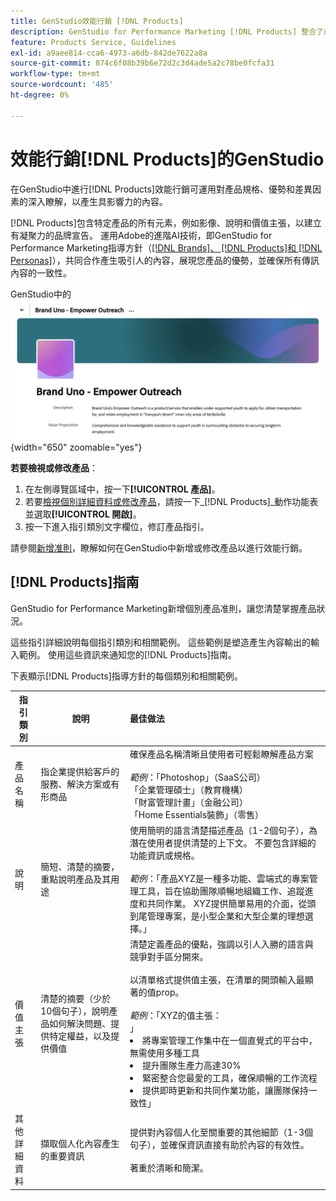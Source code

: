 ```yaml
---
title: GenStudio效能行銷 [!DNL Products]
description: GenStudio for Performance Marketing [!DNL Products] 整合了產品的所有方面（影像、說明和價值主張），以建立相關內容，強調產品優勢並保持產品訊息的一致性。
feature: Products Service, Guidelines
exl-id: a9aee814-cca6-4973-a6db-842de7622a8a
source-git-commit: 874c6f08b39b6e72d2c3d4ade5a2c78be0fcfa31
workflow-type: tm+mt
source-wordcount: '485'
ht-degree: 0%

---
```


# 效能行銷[!DNL Products]的GenStudio

在GenStudio中進行[!DNL Products]效能行銷可運用對產品規格、優勢和差異因素的深入瞭解，以產生具影響力的內容。

[!DNL Products]包含特定產品的所有元素，例如影像、說明和價值主張，以建立有凝聚力的品牌宣告。 運用Adobe的進階AI技術，即GenStudio for Performance Marketing指導方針（[[!DNL Brands]、 [!DNL Products]和 [!DNL Personas]](/help/user-guide/guidelines/overview.md)），共同合作產生吸引人的內容，展現您產品的優勢，並確保所有傳訊內容的一致性。

GenStudio中的![[!DNL Products]效能行銷准則](/help/assets/products-guidelines.png){width="650" zoomable="yes"}

**若要檢視或修改產品**：

1. 在左側導覽區域中，按一下&#x200B;**[!UICONTROL 產品]**。
1. 若要[檢視個別詳細資料或修改產品](add-guidelines.md#manage-products)，請按一下&#x200B;_[!DNL Products]_動作功能表並選取&#x200B;**[!UICONTROL 開啟]**。
1. 按一下進入指引類別文字欄位，修訂產品指引。

請參閱[新增准則](add-guidelines.md)，瞭解如何在GenStudio中新增或修改產品以進行效能行銷。

## [!DNL Products]指南

GenStudio for Performance Marketing新增個別產品准則，讓您清楚掌握產品狀況。

這些指引詳細說明每個指引類別和相關範例。 這些範例是塑造產生內容輸出的輸入範例。 使用這些資訊來通知您的[!DNL Products]指南。

下表顯示[!DNL Products]指導方針的每個類別和相關範例。

| 指引類別 | 說明 | 最佳做法 |
| ------------------| ----------------| :---------- |
| 產品名稱 | 指企業提供給客戶的服務、解決方案或有形商品 | 確保產品名稱清晰且使用者可輕鬆瞭解產品方案&#x200B;<br><br>_範例_：「Photoshop」（SaaS公司）<br>「企業管理碩士」（教育機構）<br>「財富管理計畫」（金融公司）<br>「Home Essentials裝飾」（零售） |
| 說明 | 簡短、清楚的摘要，重點說明產品及其用途 | 使用簡明的語言清楚描述產品（1-2個句子），為潛在使用者提供清楚的上下文。 不要包含詳細的功能資訊或規格。<br><br>_範例_：「產品XYZ是一種多功能、雲端式的專案管理工具，旨在協助團隊順暢地組織工作、追蹤進度和共同作業。 XYZ提供簡單易用的介面，從頭到尾管理專案，是小型企業和大型企業的理想選擇。」 |
| 價值主張 | 清楚的摘要（少於10個句子），說明產品如何解決問題、提供特定權益，以及提供價值 | 清楚定義產品的優點，強調以引人入勝的語言與競爭對手區分開來。<br><br>以清單格式提供值主張，在清單的開頭輸入最顯著的值prop。<br><br>_範例_：「XYZ的值主張：<br>」<li>將專案管理工作集中在一個直覺式的平台中，無需使用多種工具</li><li>提升團隊生產力高達30%</li><li>緊密整合您最愛的工具，確保順暢的工作流程</li><li>提供即時更新和共同作業功能，讓團隊保持一致性」</li> |
| 其他詳細資料 | 擷取個人化內容產生的重要資訊 | 提供對內容個人化至關重要的其他細節（1-3個句子），並確保資訊直接有助於內容的有效性。<br><br>著重於清晰和簡潔。 |
